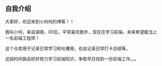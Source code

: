## 自我介绍
大家好，欢迎来到小何何的博客！！

我叫小何，来自湖南，00后，平常喜欢跑步，现在在学习前端，未来希望能当上一名前端工程师！

这个仓库用于记录日常学习和吐槽用，也会记录日常打卡总结等。

这段时间我会好好努力学习前端知识，争取早日找到一份前端工作。。。

